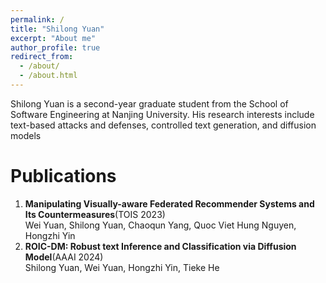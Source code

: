 ```yaml
---
permalink: /
title: "Shilong Yuan"
excerpt: "About me"
author_profile: true
redirect_from: 
  - /about/
  - /about.html
---
```


Shilong Yuan is a second-year graduate student from the School of Software Engineering at Nanjing University. His research interests include text-based attacks and defenses, controlled text generation, and diffusion models

Publications 
======
1. **Manipulating Visually-aware Federated Recommender Systems and Its Countermeasures**(TOIS 2023)  
Wei Yuan, Shilong Yuan, Chaoqun Yang, Quoc Viet Hung Nguyen, Hongzhi Yin
2. **ROIC-DM: Robust text Inference and Classification via Diffusion Model**(AAAI 2024)  
Shilong Yuan, Wei Yuan, Hongzhi Yin, Tieke He
   

